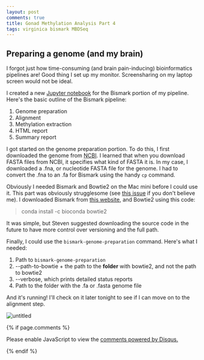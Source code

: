 ```yaml
---
layout: post
comments: true
title: Gonad Methylation Analysis Part 4
tags: virginica bismark MBDSeq
---
```


## Preparing a genome (and my brain)

I forgot just how time-consuming (and brain pain-inducing) bioinformatics pipelines are! Good thing I set up my monitor. Screensharing on my laptop screen would not be ideal.

I created a new [Jupyter notebook](https://github.com/RobertsLab/project-virginica-oa/blob/master/notebooks/2018-04-27-Gonad-Methylation-Bismark.ipynb) for the Bismark portion of my pipeline. Here's the basic outline of the Bismark pipeline:

1. Genome preparation
2. Alignment
3. Methylation extraction
4. HTML report
5. Summary report

I got started on the genome preparation portion. To do this, I first downloaded the genome from [NCBI](https://www.ncbi.nlm.nih.gov/genome/?term=Crassostrea%20virginica). I learned that when you download FASTA files from NCBI, it specifies what kind of FASTA it is. In my case, I downloaded a .fna, or nucleotide FASTA file for the genome. I had to convert the .fna to an .fa for Bismark using the handy `cp` command.

Obviously I needed Bismark and Bowtie2 on the Mac mini before I could use it. This part was obviously strugglesome (see [this issue](https://github.com/RobertsLab/resources/issues/234) if you don't believe me). I downloaded Bismark from [this website](https://www.bioinformatics.babraham.ac.uk/projects/bismark/), and Bowtie2 using this code:

> conda install -c bioconda bowtie2

It was simple, but Steven suggested downloading the source code in the future to have more control over versioning and the full path.

Finally, I could use the `bismark-genome-preparation` command. Here's what I needed:

1. Path to `bismark-genome-preparation`
2. --path-to-bowtie + the path to the **folder** with bowtie2, and not the path to bowtie2
3. --verbose, which prints detailed status reports
4. Path to the folder with the .fa or .fasta genome file

And it's running! I'll check on it later tonight to see if I can move on to the alignment step.

![untitled](https://user-images.githubusercontent.com/22335838/39389962-e8d0447c-4a42-11e8-9a19-80d910b1761a.png)

{% if page.comments %}

<div id="disqus_thread"></div>
<script>

/**
*  RECOMMENDED CONFIGURATION VARIABLES: EDIT AND UNCOMMENT THE SECTION BELOW TO INSERT DYNAMIC VALUES FROM YOUR PLATFORM OR CMS.
*  LEARN WHY DEFINING THESE VARIABLES IS IMPORTANT: https://disqus.com/admin/universalcode/#configuration-variables*/
/*
var disqus_config = function () {
this.page.url = PAGE_URL;  // Replace PAGE_URL with your page's canonical URL variable
this.page.identifier = PAGE_IDENTIFIER; // Replace PAGE_IDENTIFIER with your page's unique identifier variable
};
*/
(function() { // DON'T EDIT BELOW THIS LINE
var d = document, s = d.createElement('script');
s.src = 'https://the-responsible-grad-student.disqus.com/embed.js';
s.setAttribute('data-timestamp', +new Date());
(d.head || d.body).appendChild(s);
})();
</script>
<noscript>Please enable JavaScript to view the <a href="https://disqus.com/?ref_noscript">comments powered by Disqus.</a></noscript>

{% endif %}

<script id="dsq-count-scr" src="//the-responsible-grad-student.disqus.com/count.js" async></script>
